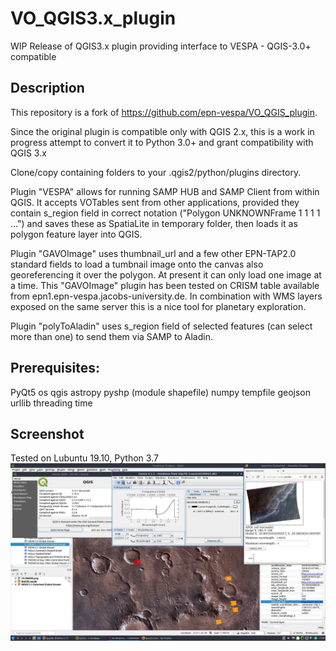 # VO_QGIS3.x_plugin
WIP Release of QGIS3.x plugin providing interface to VESPA - QGIS-3.0+ compatible

## Description
This repository is a fork of https://github.com/epn-vespa/VO_QGIS_plugin.

Since the original plugin is compatible only with QGIS 2.x, this is a work in progress attempt to convert it to Python 3.0+ and grant compatibility with QGIS 3.x

Clone/copy containing folders to your .qgis2/python/plugins directory.

Plugin "VESPA" allows for running SAMP HUB and SAMP Client from within QGIS. It accepts VOTables sent from other applications, provided they contain s_region field in correct notation ("Polygon UNKNOWNFrame 1 1 1 1 ...") and saves these as SpatiaLite in temporary folder, then loads it as polygon feature layer into QGIS.

Plugin "GAVOImage" uses thumbnail_url and a few other EPN-TAP2.0 standard fields to load a tumbnail image onto the canvas also georeferencing it over the polygon. At present it can only load one image at a time. This "GAVOImage" plugin has been tested on CRISM table available from epn1.epn-vespa.jacobs-university.de. In combination with WMS layers exposed on the same server this is a nice tool for planetary exploration.

Plugin "polyToAladin" uses s_region field of selected features (can select more than one) to send them via SAMP to Aladin.

## Prerequisites:
PyQt5
os
qgis
astropy
pyshp (module shapefile)
numpy
tempfile
geojson
urllib
threading
time

## Screenshot
Tested on Lubuntu 19.10, Python 3.7
![Test](tested.jpg)
